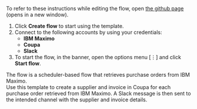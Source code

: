 To refer to these instructions while editing the flow, open [the github page](Create%20a%20supplier%20and%20invoice%20in%20Coupa%20for%20each%20purchase%20order%20retrieved%20from%20IBM%20Maximo_instructions.md) (opens in a new window).

1. Click **Create flow** to start using the template.
2. Connect to the following accounts by using your credentials:
   - **IBM Maximo** 
   - **Coupa**
   - **Slack**
3. To start the flow, in the banner, open the options menu [⋮] and click **Start flow**.

The flow is a scheduler-based flow that retrieves purchase orders from IBM Maximo. </br>Use this template to create a supplier and invoice in Coupa for each purchase order retrieved from IBM Maximo. 
A Slack message is then sent to the intended channel with the supplier and invoice details.
